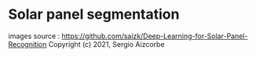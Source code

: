 # Solar panel segmentation

images source : https://github.com/saizk/Deep-Learning-for-Solar-Panel-Recognition
Copyright (c) 2021, Sergio Aizcorbe